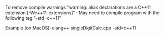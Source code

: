 To remove compile warnings "warning: alias declarations are a C++11 extension [-Wc++11-extensions]" : May need to  compile program with the following tag "-std=c++11"

Example (on MacOS): clang++ singleDigitCalc.cpp -std=c++11
